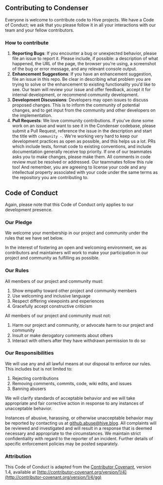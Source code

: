 ## Contributing to Condenser

Everyone is welcome to contribute code to Hive projects. We have a Code of Conduct; we ask that you please follow it in all your interactions with our team and your fellow contributors.

### How to contribute

1. **Reporting Bugs**: If you encounter a bug or unexpected behavior, please file an issue to report it. Please include, if possible: a description of what happened, the URL of the page, the browser you're using, a screenshot of the bug or error message, and any relevant console output.
2. **Enhancement Suggestions**: If you have an enhancement suggestion, file an issue in this repo. Be clear in describing what problem you are trying to solve or the enhancement to existing functionality you’d like to see. Our team will review your issue and offer feedback, accept it for internal development, or recommend community development.
3. **Development Discussions**: Developers may open issues to discuss proposed changes. This is to inform the community of potential changes, and to get input from the community and other developers on the implementation.
4. **Pull Requests**: We love community contributions. If you've done some work on an issue and want to see it in the Condenser codebase, please submit a Pull Request, reference the issue in the description and start the title with `community -`. We're working very hard to keep our development practices as open as possible, and this helps us a lot. PRs which include tests, format code to existing conventions, and include documentation generally receive top priority.
   If one of our teammates asks you to make changes, please make them. All comments in code review must be resolved or addressed. Our teammates follow this rule too! And remember, you are agreeing to license your code and any intellectual property associated with your code under the same terms as the repository you are contributing to.

## Code of Conduct

Again, please note that this Code of Conduct only applies to our development presence.

### Our Pledge

We welcome your membership in our project and community under the rules that we have set below.

In the interest of fostering an open and welcoming environment, we as contributors and maintainers will work to make your participation in our project and community as fulfilling as possible.

### Our Rules

All members of our project and community must:

1. Show empathy toward other project and community members
2. Use welcoming and inclusive language
3. Respect differing viewpoints and experiences
4. Gracefully accept constructive criticism

All members of our project and community must not:

1. Harm our project and community, or advocate harm to our project and community
2. Insult or make derogatory comments about others
3. Interact with others after they have withdrawn permission to do so

### Our Responsibilities

We will use any and all lawful means at our disposal to enforce our rules. This includes but is not limited to:

1. Rejecting contributions
2. Removing comments, commits, code, wiki edits, and issues
3. Banning abusers

We will clarify standards of acceptable behavior and we will take appropriate and fair corrective action in response to any instances of unacceptable behavior.

Instances of abusive, harassing, or otherwise unacceptable behavior may be reported by contacting us at github.abuse@hive.blog. All complaints will be reviewed and investigated and will result in a response that is deemed necessary and appropriate to the circumstances. We maintain strict confidentiality with regard to the reporter of an incident. Further details of specific enforcement policies may be posted separately.

### Attribution

This Code of Conduct is adapted from the [Contributor Covenant](http://contributor-covenant.org/), version 1.4, available at [http://contributor-covenant.org/version/1/4](http://contributor-covenant.org/version/1/4/gg)
